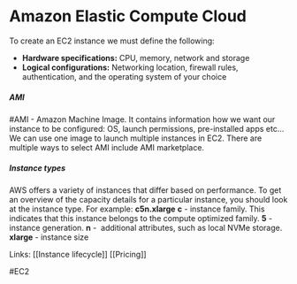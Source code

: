 # Amazon Elastic Compute Cloud

To create an EC2 instance we must define the following:
- **Hardware specifications:** CPU, memory, network and storage
- **Logical configurations:** Networking location, firewall rules, authentication, and the operating system of your choice
##### AMI
#AMI - Amazon Machine Image. It contains information how we want our instance to be configured: OS, launch permissions, pre-installed apps etc...
We can use one image to launch multiple instances in EC2.
There are multiple ways to select AMI include AMI marketplace.

##### Instance types
AWS offers a variety of instances that differ based on performance. To get an overview of the capacity details for a particular instance, you should look at the instance type. For example: 
**c5n.xlarge**
**c** - instance family. This indicates that this instance belongs to the compute optimized family.
**5** - instance generation.
**n** -  additional attributes, such as local NVMe storage.
**xlarge** - instance size

Links:
[[Instance lifecycle]]
[[Pricing]]

#EC2 